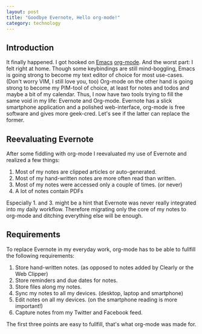 ```yaml
---
layout: post
title: "Goodbye Evernote, Hello org-mode!"
category: technology
---
```

## Introduction
It finally happened. I got hooked on [Emacs][emacs] [org-mode][orgmode]. And the worst part: I felt right at home. Though some keybindings are still mind-boggling, Emacs is going strong to become my text editor of choice for most use-cases. (Don't worry VIM, I still love you, too) Org-mode on the other hand is going strong to become my PIM-tool of choice, at least for notes and todos and maybe a bit of my calendar. Thus, I now have two tools trying to fill the same void in my life: Evernote and Org-mode. Evernote has a slick smartphone application and a polished web-interface, org-mode is free software and gives more geek-cred. Let's see if the latter can replace the former.

<!--more-->

## Reevaluating Evernote
After some fiddling with org-mode I reevaluated my use of Evernote and realized a few things:

1. Most of my notes are clipped articles or auto-generated.
2. Most of my hand-written notes are more often read than written.
3. Most of my notes were accessed only a couple of times. (or never)
4. A lot of notes contain PDFs

Especially 1. and 3. might be a hint that Evernote was never really integrated into my daily workflow. Therefore migrating only the core of my notes to org-mode and ditching everything else will be enough.

## Requirements
To replace Evernote in my everyday work, org-mode has to be able to fullfill the following requirements:

1. Store hand-written notes. (as opposed to notes added by Clearly or the Web Clipper)
2. Store reminders and due dates for notes.
3. Store files along my notes.
4. Sync my notes to all my devices. (desktop, laptop and smartphone)
5. Edit notes on all my devices. (on the smartphone reading is more important!)
6. Capture notes from my Twitter and Facebook feed.

The first three points are easy to fullfill, that's what org-mode was made for.

[droidEditPro]: https://play.google.com/store/apps/details?id=com.aor.droidedit.pro
[orgmode]: http://www.orgmode.org
[gitAnnex]: http://git-annex.branchable.com/
[bitbucket]: https://www.bitbucket.org
[git]: http://git-scm.com/
[emacs]: http://www.gnu.org/software/emacs/
